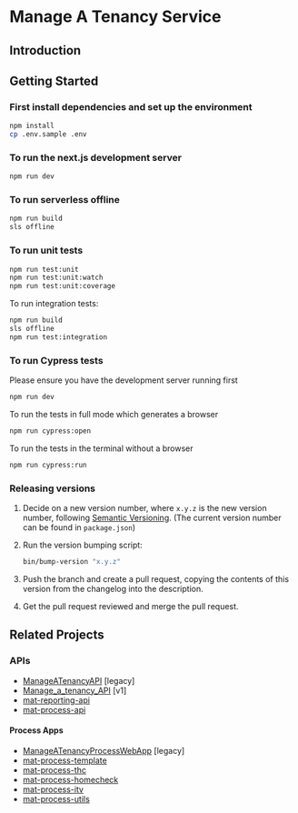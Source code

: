 # Manage A Tenancy Service

## Introduction

## Getting Started

### First install dependencies and set up the environment

```bash
npm install
cp .env.sample .env
```

### To run the next.js development server

```bash
npm run dev
```

### To run serverless offline

```bash
npm run build
sls offline
```

### To run unit tests

```bash
npm run test:unit
npm run test:unit:watch
npm run test:unit:coverage
```

To run integration tests:

```bash
npm run build
sls offline
npm run test:integration
```

### To run Cypress tests

Please ensure you have the development server running first

```bash
npm run dev
```

To run the tests in full mode which generates a browser

```bash
npm run cypress:open
```

To run the tests in the terminal without a browser

```bash
npm run cypress:run
```

### Releasing versions

1. Decide on a new version number, where `x.y.z` is the new version
   number, following [Semantic Versioning](https://semver.org/spec/v2.0.0.html). (The current version number can be found in `package.json`)

2. Run the version bumping script:

   ```sh
   bin/bump-version "x.y.z"
   ```

3. Push the branch and create a pull request, copying the contents of this
   version from the changelog into the description.

4. Get the pull request reviewed and merge the pull request.

## Related Projects

### APIs

- [ManageATenancyAPI](https://github.com/LBHackney-IT/ManageATenancyAPI) [legacy]
- [Manage_a_tenancy_API](https://github.com/LBHackney-IT/Manage_a_tenancy_API) [v1]
- [mat-reporting-api](https://github.com/LBHackney-IT/mat-reporting-api)
- [mat-process-api](https://github.com/LBHackney-IT/mat-process-api)

#### Process Apps

- [ManageATenancyProcessWebApp](https://github.com/LBHackney-IT/ManageATenancyProcessWebApp) [legacy]
- [mat-process-template](https://github.com/LBHackney-IT/mat-process-template)
- [mat-process-thc](https://github.com/LBHackney-IT/mat-process-thc)
- [mat-process-homecheck](https://github.com/LBHackney-IT/mat-process-homecheck)
- [mat-process-itv](https://github.com/LBHackney-IT/mat-process-itv)
- [mat-process-utils](https://github.com/LBHackney-IT/mat-process-utils)
